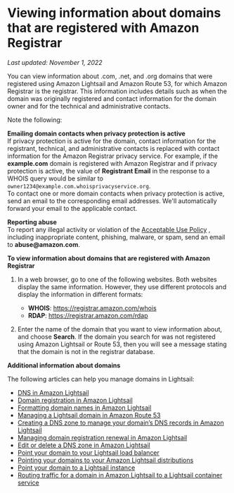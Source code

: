 # Viewing information about domains that are registered with Amazon Registrar<a name="amazon-lightsail-domain-whois-rdap"></a>

 *Last updated: November 1, 2022* 

You can view information about \.com, \.net, and \.org domains that were registered using Amazon Lightsail and Amazon Route 53, for which Amazon Registrar is the registrar\. This information includes details such as when the domain was originally registered and contact information for the domain owner and for the technical and administrative contacts\.

Note the following:

**Emailing domain contacts when privacy protection is active**  
If privacy protection is active for the domain, contact information for the registrant, technical, and administrative contacts is replaced with contact information for the Amazon Registrar privacy service\. For example, if the **example\.com** domain is registered with Amazon Registrar and if privacy protection is active, the value of **Registrant Email** in the response to a WHOIS query would be similar to `owner1234@example.com.whoisprivacyservice.org`\.  
To contact one or more domain contacts when privacy protection is active, send an email to the corresponding email addresses\. We'll automatically forward your email to the applicable contact\. 

**Reporting abuse**  
To report any illegal activity or violation of the [Acceptable Use Policy](http://aws.amazon.com/route53/amazon-registrar-policies/#acceptable-use-policy) , including inappropriate content, phishing, malware, or spam, send an email to **abuse@amazon\.com**\.

**To view information about domains that are registered with Amazon Registrar**  

1. In a web browser, go to one of the following websites\. Both websites display the same information\. However, they use different protocols and display the information in different formats:
   + **WHOIS**: [https://registrar\.amazon\.com/whois](https://registrar.amazon.com/whois)
   + **RDAP**: [https://registrar\.amazon\.com/rdap](https://registrar.amazon.com/rdap)

1. Enter the name of the domain that you want to view information about, and choose **Search**\. If the domain you search for was not registered using Amazon Lightsail or Route 53, then you will see a message stating that the domain is not in the registrar database\.

**Additional information about domains**

The following articles can help you manage domains in Lightsail:
+ [DNS in Amazon Lightsail](understanding-dns-in-amazon-lightsail.md)
+ [Domain registration in Amazon Lightsail](amazon-lightsail-domain-registration.md)
+ [Formatting domain names in Amazon Lightsail](amazon-lightsail-domain-name-format.md)
+ [Managing a Lightsail domain in Amazon Route 53](amazon-lightsail-manage-domain-advanced.md)
+ [Creating a DNS zone to manage your domain’s DNS records in Amazon Lightsail](lightsail-how-to-create-dns-entry.md)
+ [Managing domain registration renewal in Amazon Lightsail](amazon-lightsail-domain-manage-auto-renew.md)
+ [Edit or delete a DNS zone in Amazon Lightsail](amazon-lightsail-edit-or-delete-a-dns-zone.md)
+ [Point your domain to your Lightsail load balancer](add-alias-record-for-lightsail-load-balancer.md)
+ [Pointing your domains to your Amazon Lightsail distributions](amazon-lightsail-point-domain-to-distribution.md)
+ [Point your domain to a Lightsail instance](amazon-lightsail-routing-to-instance.md)
+ [Routing traffic for a domain in Amazon Lightsail to a Lightsail container service](amazon-lightsail-point-domain-to-container-service.md)
